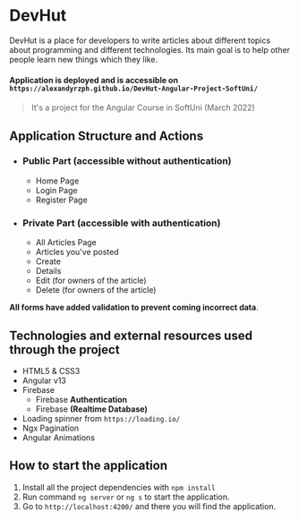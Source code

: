 # DevHut


DevHut is a place for developers to write articles about different topics about programming and different
technologies. Its main goal is to help other people learn new things which they like.

#### Application is deployed and is accessible on `https://alexandyrzph.github.io/DevHut-Angular-Project-SoftUni/`
>It's a project for the Angular Course in SoftUni (March 2022)
## Application Structure and Actions

- ### Public Part (accessible without authentication)
  - Home Page
  - Login Page
  - Register Page
- ### Private Part (accessible with authentication)
  - All Articles Page
  - Articles you've posted
  - Create
  - Details 
  - Edit (for owners of the article)
  - Delete (for owners of the article)

**All forms have added validation to prevent coming incorrect data**.

## Technologies and external resources used through the project

- HTML5 & CSS3
- Angular v13
- Firebase
  - Firebase **Authentication**
  - Firebase **(Realtime Database)**
- Loading spinner from `https://loading.io/`
- Ngx Pagination 
- Angular Animations

## How to start the application

1. Install all the project dependencies with `npm install`
2. Run command `ng server` or `ng s` to start the application.
3. Go to `http://localhost:4200/` and there you will find the application.
